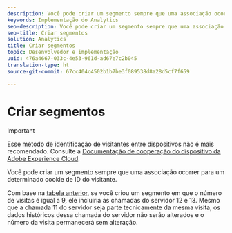 ```yaml
---
description: Você pode criar um segmento sempre que uma associação ocorrer para um determinado cookie de ID do visitante.
keywords: Implementação do Analytics
seo-description: Você pode criar um segmento sempre que uma associação ocorrer para um determinado cookie de ID do visitante.
seo-title: Criar segmentos
solution: Analytics
title: Criar segmentos
topic: Desenvolvedor e implementação
uuid: 476a4667-033c-4e53-961d-ad67e7c2b045
translation-type: ht
source-git-commit: 67cc404c4502b1b7be3f089538d8a28d5cf7f659

---
```



# Criar segmentos

>[!IMPORTANT]
>
>Esse método de identificação de visitantes entre dispositivos não é mais recomendado. Consulte a [Documentação de cooperação do dispositivo da Adobe Experience Cloud](https://marketing.adobe.com/resources/help/pt_BR/mcdc/).

Você pode criar um segmento sempre que uma associação ocorrer para um determinado cookie de ID do visitante.

Com base na [tabela anterior](../../../implement/js-implementation/xdevice-visid/visit-example.md#concept_E3B32B8E539F4FDC8E3FA872328B87BA), se você criou um segmento em que o número de visitas é igual a 9, ele incluiria as chamadas do servidor 12 e 13. Mesmo que a chamada 11 do servidor seja parte tecnicamente da mesma visita, os dados históricos dessa chamada do servidor não serão alterados e o número da visita permanecerá sem alteração.
